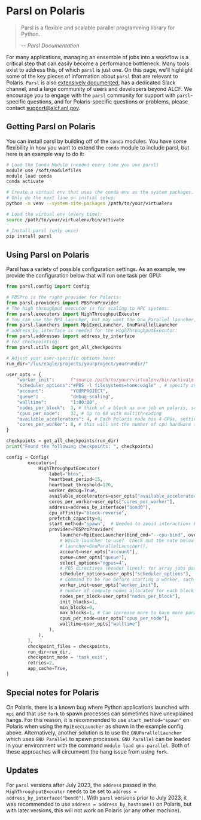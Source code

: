 # Parsl on Polaris

> Parsl is a flexible and scalable parallel programming library for Python.
> 
> -- <cite>Parsl Documentation</cite>

For many applications, managing an ensemble of jobs into a workflow is a critical step that can easily become a performance bottleneck. Many tools exist to address this, of which `parsl` is just one. On this page, we'll highlight some of the key pieces of information about `parsl` that are relevant to Polaris. `Parsl` is also [extensively documented](https://parsl.readthedocs.io/en/stable/), has a dedicated Slack channel, and a large community of users and developers beyond ALCF. We encourage you to engage with the `parsl` community for support with `parsl`-specific questions, and for Polaris-specific questions or problems, please contact support@alcf.anl.gov.

## Getting Parsl on Polaris

You can install parsl by building off of the ``conda`` modules. You have some flexibility in how you want to extend the ``conda`` module to include parsl, but here is an example way to do it:

```bash linenums="1"
# Load the Conda Module (needed every time you use parsl)
module use /soft/modulefiles
module load conda
conda activate

# Create a virtual env that uses the conda env as the system packages.
# Only do the next line on initial setup:
python -m venv --system-site-packages /path/to/your/virtualenv

# Load the virtual env (every time):
source /path/to/your/virtualenv/bin/activate

# Install parsl (only once)
pip install parsl

```

## Using Parsl on Polaris

Parsl has a variety of possible configuration settings. As an example, we provide the configuration below that will run one task per GPU:

```python linenums="1"
from parsl.config import Config

# PBSPro is the right provider for Polaris:
from parsl.providers import PBSProProvider
# The high throughput executor is for scaling to HPC systems:
from parsl.executors import HighThroughputExecutor
# You can use the MPI launcher, but may want the Gnu Parallel launcher, see below
from parsl.launchers import MpiExecLauncher, GnuParallelLauncher
# address_by_interface is needed for the HighThroughputExecutor:
from parsl.addresses import address_by_interface
# For checkpointing:
from parsl.utils import get_all_checkpoints

# Adjust your user-specific options here:
run_dir="/lus/eagle/projects/yourproject/yourrundir/"

user_opts = {
    "worker_init":      f"source /path/to/your/virtualenv/bin/activate; cd {run_dir}", # load the environment where parsl is installed
    "scheduler_options":"#PBS -l filesystems=home:eagle" , # specify any PBS options here, like filesystems
    "account":          "YOURPROJECT",
    "queue":            "debug-scaling",
    "walltime":         "1:00:00",
    "nodes_per_block":  3, # think of a block as one job on polaris, so to run on the main queues, set this >= 10
    "cpus_per_node":    32, # Up to 64 with multithreading
    "available_accelerators": 4, # Each Polaris node has 4 GPUs, setting this ensures one worker per GPU
    "cores_per_worker": 8, # this will set the number of cpu hardware threads per worker.  
}

checkpoints = get_all_checkpoints(run_dir)
print("Found the following checkpoints: ", checkpoints)

config = Config(
        executors=[
            HighThroughputExecutor(
                label="htex",
                heartbeat_period=15,
                heartbeat_threshold=120,
                worker_debug=True,
                available_accelerators=user_opts["available_accelerators"], # if this is set, it will override other settings for max_workers if set
                cores_per_worker=user_opts["cores_per_worker"],
                address=address_by_interface("bond0"),
                cpu_affinity="block-reverse",
                prefetch_capacity=0,
                start_method="spawn",  # Needed to avoid interactions between MPI and os.fork
                provider=PBSProProvider(
                    launcher=MpiExecLauncher(bind_cmd="--cpu-bind", overrides="--depth=64 --ppn 1"),
                    # Which launcher to use?  Check out the note below for some details.  Try MPI first!
                    # launcher=GnuParallelLauncher(),
                    account=user_opts["account"],
                    queue=user_opts["queue"],
                    select_options="ngpus=4",
                    # PBS directives (header lines): for array jobs pass '-J' option
                    scheduler_options=user_opts["scheduler_options"],
                    # Command to be run before starting a worker, such as:
                    worker_init=user_opts["worker_init"],
                    # number of compute nodes allocated for each block
                    nodes_per_block=user_opts["nodes_per_block"],
                    init_blocks=1,
                    min_blocks=0,
                    max_blocks=1, # Can increase more to have more parallel jobs
                    cpus_per_node=user_opts["cpus_per_node"],
                    walltime=user_opts["walltime"]
                ),
            ),
        ],
        checkpoint_files = checkpoints,
        run_dir=run_dir,
        checkpoint_mode = 'task_exit',
        retries=2,
        app_cache=True,
)
```

## Special notes for Polaris

On Polaris, there is a known bug where Python applications launched with `mpi` and that use ``fork`` to spawn processes can sometimes have unexplained hangs. For this reason, it is recommended to use ``start_method="spawn"`` on Polaris when using the ``MpiExecLauncher`` as shown in the example config above. Alternatively, another solution is to use the ``GNUParallelLauncher`` which uses ``GNU Parallel`` to spawn processes. ``GNU Parallel`` can be loaded in your environment with the command ``module load gnu-parallel``. Both of these approaches will circumvent the hang issue from using ``fork``.

## Updates

For ``parsl`` versions after July 2023, the ``address`` passed in the ``HighThroughputExecutor`` needs to be set to ``address = address_by_interface("bond0")``. With ``parsl`` versions prior to July 2023, it was recommended to use ``address = address_by_hostname()`` on Polaris, but with later versions, this will not work on Polaris (or any other machine).
